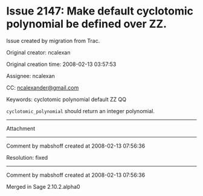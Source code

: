 # Issue 2147: Make default cyclotomic polynomial be defined over ZZ.

Issue created by migration from Trac.

Original creator: ncalexan

Original creation time: 2008-02-13 03:57:53

Assignee: ncalexan

CC:  ncalexander@gmail.com

Keywords: cyclotomic polynomial default ZZ QQ

`cyclotomic_polynomial` should return an integer polynomial.


---

Attachment


---

Comment by mabshoff created at 2008-02-13 07:56:36

Resolution: fixed


---

Comment by mabshoff created at 2008-02-13 07:56:36

Merged in Sage 2.10.2.alpha0
